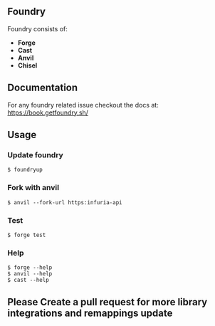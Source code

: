 ## Foundry

Foundry consists of:

-   **Forge** 
-   **Cast** 
-   **Anvil** 
-   **Chisel** 

## Documentation

For any foundry related issue checkout the docs at: https://book.getfoundry.sh/

## Usage

### Update foundry
```shell
$ foundryup
```

### Fork with anvil
```shell
$ anvil --fork-url https:infuria-api
```

### Test
```shell
$ forge test
```

### Help

```shell
$ forge --help
$ anvil --help
$ cast --help
```
## Please Create a pull request for more library integrations and remappings update
